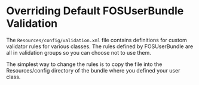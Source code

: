 Overriding Default FOSUserBundle Validation
===========================================

The `Resources/config/validation.xml` file contains definitions for custom
validator rules for various classes. The rules defined by FOSUserBundle are
all in validation groups so you can choose not to use them.

The simplest way to change the rules is to copy the file into the Resources/config 
directory of the bundle where you defined your user class.
